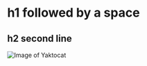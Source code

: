  # h1 followed by a space
 ## h2 second line

 ![Image of Yaktocat](https://octodex.github.com/images/yaktocat.png)
